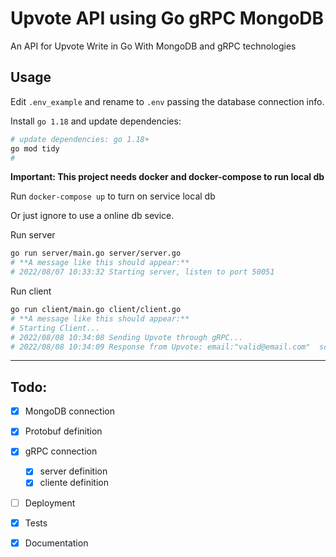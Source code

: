 # Upvote API using Go gRPC MongoDB

An API for Upvote Write in Go With MongoDB and gRPC technologies

## Usage

Edit `.env_example` and rename to `.env` passing the database connection info.


Install `go 1.18` and update dependencies:
```sh
# update dependencies: go 1.18+
go mod tidy
# 
```

**Important: This project needs docker and docker-compose to run local db**

Run `docker-compose up` to turn on service local db

Or just ignore to use a online db sevice.

Run server

```sh
go run server/main.go server/server.go
# **A message like this should appear:**
# 2022/08/07 10:33:32 Starting server, listen to port 50051
```

Run client

```sh
go run client/main.go client/client.go
# **A message like this should appear:**
# Starting Client...
# 2022/08/08 10:34:08 Sending Upvote through gRPC...
# 2022/08/08 10:34:09 Response from Upvote: email:"valid@email.com"  score:10
```

---

## Todo:

- [X] MongoDB connection

- [X] Protobuf definition

- [X] gRPC connection
  - [X] server definition
  - [X] cliente definition

- [ ] Deployment

- [X] Tests

- [X] Documentation
